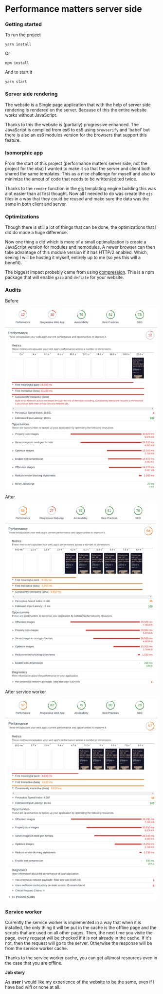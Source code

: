 # Performance matters server side

### Getting started

To run the project

```
yarn install
```

Or

```
npm install
```

And to start it

```
yarn start
```

### Server side rendering

The website is a Single page application that with the help of server side rendering is rendered on the server. Because of this the entire website works without JavaScript.

Thanks to this the website is (partially) progressive enhanced. The JavaScript is compiled from es6 to es5 using
`browserify` and 'babel' but there is also an es6 modules version for the browsers that support this feature.

### Isomorphic app

From the start of this project (performance matters server side, not the project for the oba) I wanted to make it so that the server and client both shared the same templates. This as a nice challenge for myself and also to minimize the amout of code that needs to be written/edited twice.

Thanks to the `render` function in the [ejs] templating engine building this was alot easier than at first thought. Now all I needed to do was create the `ejs` files in a way that they could be reused and make sure the data was the same in both client and server.

[ejs]: http://ejs.co/

### Optimizations

Though there is still a lot of things that can be done, the optimizations that I did do made a huge difference.

Now one thing a did which is more of a small optimalization is create a JavaScript version for modules and nomodules. A newer browser can then take advantage of this module version if it has HTTP/2 enabled. Which, seeing I will be hosting it myself, entirely up to me (so yes this will a benefit).

The biggest impact probebly came from using [compression]. This is a npm package that will enable `gzip` and `deflate` for your website.

[compression]: https://github.com/expressjs/compression

### Audits

Before

![](./readme-images/audit-before.png)

After

![](./readme-images/audit-after.png)

After service worker

![](./readme-images/audit-after-service-worker.png)

### Service worker

Currently the service worker is implemented in a way that when it is installed, the only thing it will be put in the cache
is the offline page and the scripts that are used on all other pages. Then, the next time you visite the page, every request will be checked if it is not already in the cache. If it's not, then the request will go to the server. Otherwise the response will be from the service worker cache.

Thanks to the service worker cache, you can get all/most resources even in the case that you are offline.

**Job story**

As **user** I would like my experience of the website to be the same, even if I have bad wifi or none at all.
